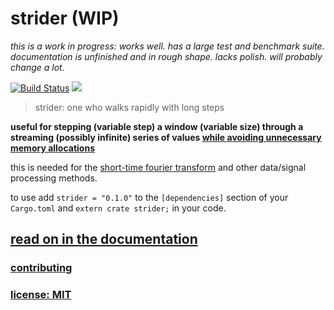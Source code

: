 # strider (WIP)

*this is a work in progress:
works well.
has a large test and benchmark suite.
documentation is unfinished and in rough shape.
lacks polish. will probably change a lot.*

[![Build Status](https://travis-ci.org/snd/strider.svg?branch=master)](https://travis-ci.org/snd/strider/branches)
[![](https://meritbadge.herokuapp.com/strider)](https://crates.io/crates/strider)

> strider: one who walks rapidly with long steps

**useful for stepping (variable step) a window (variable size)
through a streaming (possibly infinite)
series of values [while avoiding
unnecessary memory allocations](https://snd.github.io/strider/strider/index.html#memory)**

this is needed for the [short-time fourier transform](https://en.wikipedia.org/wiki/Short-time_Fourier_transform)
and other data/signal processing methods.

to use add `strider = "0.1.0"`
to the `[dependencies]` section of your `Cargo.toml` and `extern crate strider;` in your code.

## [read on in the documentation](https://snd.github.io/strider/strider/index.html)

### [contributing](contributing.md)

### [license: MIT](LICENSE)
